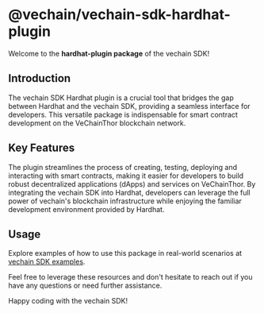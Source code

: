 # @vechain/vechain-sdk-hardhat-plugin

Welcome to the **hardhat-plugin package** of the vechain SDK!

## Introduction

The vechain SDK Hardhat plugin is a crucial tool that bridges the gap between Hardhat and the vechain SDK, providing a seamless interface for developers. This versatile package is indispensable for smart contract development on the VeChainThor blockchain network.

## Key Features

The plugin streamlines the process of creating, testing, deploying and interacting with smart contracts, making it easier for developers to build robust decentralized applications (dApps) and services on VeChainThor. By integrating the vechain SDK into Hardhat, developers can leverage the full power of vechain's blockchain infrastructure while enjoying the familiar development environment provided by Hardhat.

## Usage

Explore examples of how to use this package in real-world scenarios at [vechain SDK examples](https://github.com/vechain/vechain-sdk/tree/main/docs/examples).

Feel free to leverage these resources and don't hesitate to reach out if you have any questions or need further assistance.

Happy coding with the vechain SDK!